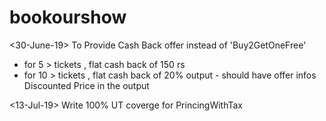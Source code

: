 # bookourshow

<30-June-19>
To Provide Cash Back offer instead of 'Buy2GetOneFree'
* for 5 > tickets , flat cash back of 150 rs
* for 10 > tickets , flat cash back of 20%
output -
should have offer infos
Discounted Price in the output

<13-Jul-19>
Write 100% UT coverge for PrincingWithTax